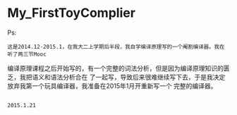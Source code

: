 My_FirstToyComplier
===================

Ps:
  
  
    这是2014.12-2015.1，在我大二上学期后半段，我自学编译原理写的一个阉割编译器。我在听了两三节Mooc
  编译原理课程之后开始写的，有一个完整的词法分析，但是因为编译原理知识的匮乏，我把语义和语法分析合在
  了一起写，导致后来很难继续写下去，于是我决定放弃我第一个玩具编译器，我准备在2015年1月开重新写一个
  完整的编译器。
                                                                              
                                                                              
                                                                              2015.1.21
